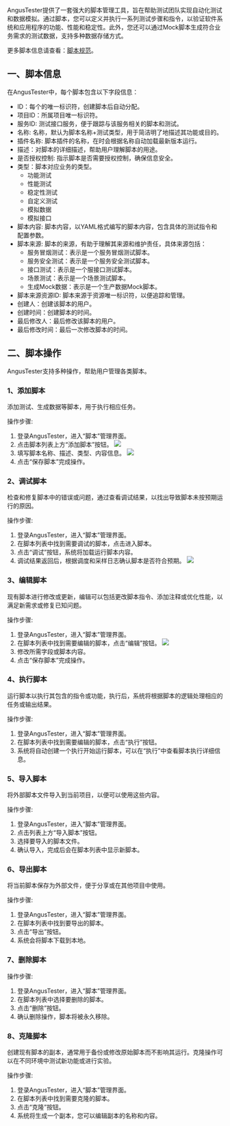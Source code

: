 [//]: # (脚本管理)

[//]: # (=====)

AngusTester提供了一套强大的脚本管理工具，旨在帮助测试团队实现自动化测试和数据模拟。通过脚本，您可以定义并执行一系列测试步骤和指令，以验证软件系统和应用程序的功能、性能和稳定性。此外，您还可以通过Mock脚本生成符合业务需求的测试数据，支持多种数据存储方式。

更多脚本信息请查看：[脚本规范](https://www.xcan.cloud/help/doc/205509853639082016?c=205531805216931883)。

## 一、脚本信息

在AngusTester中，每个脚本包含以下字段信息：

- ID：每个的唯一标识符，创建脚本后自动分配。
- 项目ID：所属项目唯一标识符。
- 服务ID: 测试接口服务，便于跟踪与该服务相关的脚本和测试。
- 名称: 名称，默认为脚本名称+测试类型，用于简洁明了地描述其功能或目的。
- 插件名称: 脚本插件的名称，在时会根据名称自动加载最新版本运行。
- 描述：对脚本的详细描述，帮助用户理解脚本的用途。
- 是否授权控制: 指示脚本是否需要授权控制，确保信息安全。
- 类型：脚本对应业务的类型。
    - 功能测试
    - 性能测试
    - 稳定性测试
    - 自定义测试
    - 模拟数据
    - 模拟接口
- 脚本内容: 脚本内容，以YAML格式编写的脚本内容，包含具体的测试指令和配置参数。
- 脚本来源: 脚本的来源，有助于理解其来源和维护责任，具体来源包括：
    - 服务冒烟测试：表示是一个服务冒烟测试脚本。
    - 服务安全测试：表示是一个服务安全测试脚本。
    - 接口测试：表示是一个服接口测试脚本。
    - 场景测试：表示是一个场景测试脚本。
    - 生成Mock数据：表示是一个生产数据Mock脚本。
- 脚本来源资源ID: 脚本来源于资源唯一标识符，以便追踪和管理。
- 创建人：创建该脚本的用户。
- 创建时间：创建脚本的时间。
- 最后修改人：最后修改该脚本的用户。
- 最后修改时间：最后一次修改脚本的时间。

## 二、脚本操作

AngusTester支持多种操作，帮助用户管理各类脚本。

### 1、添加脚本

添加测试、生成数据等脚本，用于执行相应任务。

操作步骤:

1. 登录AngusTester，进入“脚本”管理界面。
2. 点击脚本列表上方“添加脚本”按钮。
   ![](https://bj-c1-prod-files.xcan.cloud/storage/pubapi/v1/file/script-add.png?fid=251751339858592104&fpt=6O6kD3Z2jI0Y1Bnx4O3xvJGFuBwD3zZWxoOLsSqa)
3. 填写脚本名称、描述、类型、内容信息。
   ![](https://bj-c1-prod-files.xcan.cloud/storage/pubapi/v1/file/script-add-view.png?fid=251751339858592102&fpt=B1aECAT2OWRoIbq8BHNwtZsujce2kTh1aIejYIV5)
4. 点击“保存脚本”完成操作。

### 2、调试脚本

检查和修复脚本中的错误或问题，通过查看调试结果，以找出导致脚本未按预期运行的原因。

操作步骤:

1. 登录AngusTester，进入“脚本”管理界面。
2. 在脚本列表中找到需要调试的脚本，点击进入脚本。
3. 点击“调试”按钮，系统将加载运行脚本内容。
4. 调试结果返回后，根据调度和采样日志确认脚本是否符合预期。
   ![](https://bj-c1-prod-files.xcan.cloud/storage/pubapi/v1/file/script-debug.png?fid=251751339858592106&fpt=pYyiZC1tzowMAWRiHLVqVWBrK0MIpt8BAeAmJjbP)

### 3、编辑脚本

现有脚本进行修改或更新，编辑可以包括更改脚本指令、添加注释或优化性能，以满足新需求或修复已知问题。

操作步骤:

1. 登录AngusTester，进入“脚本”管理界面。
2. 在脚本列表中找到需要编辑的脚本，点击“编辑”按钮。
   ![](https://bj-c1-prod-files.xcan.cloud/storage/pubapi/v1/file/script-edit.png?fid=251751339858592108&fpt=n1eeDwZNspGqCk9ecwos9TH78HgUtS4skXWoMj97)
3. 修改所需字段或脚本内容。
4. 点击“保存脚本”完成操作。

### 4、执行脚本

运行脚本以执行其包含的指令或功能，执行后，系统将根据脚本的逻辑处理相应的任务或输出结果。

操作步骤:

1. 登录AngusTester，进入“脚本”管理界面。
2. 在脚本列表中找到需要编辑的脚本，点击“执行”按钮。
3. 系统将自动创建一个执行开始运行脚本，可以在“执行”中查看脚本执行详细信息。

### 5、导入脚本

将外部脚本文件导入到当前项目，以便可以使用这些内容。

操作步骤:

1. 登录AngusTester，进入“脚本”管理界面。
2. 点击列表上方“导入脚本”按钮。
3. 选择要导入的脚本文件。
4. 确认导入，完成后会在脚本列表中显示新脚本。

### 6、导出脚本

将当前脚本保存为外部文件，便于分享或在其他项目中使用。

操作步骤:

1. 登录AngusTester，进入“脚本”管理界面。
2. 在脚本列表中找到要导出的脚本。
3. 点击“导出”按钮。
4. 系统会将脚本下载到本地。

### 7、删除脚本

操作步骤:

1. 登录AngusTester，进入“脚本”管理界面。
2. 在脚本列表中选择要删除的脚本。
3. 点击“删除”按钮。
4. 确认删除操作，脚本将被永久移除。

### 8、克隆脚本

创建现有脚本的副本，通常用于备份或修改原始脚本而不影响其运行。克隆操作可以在不同环境中测试新功能或进行实验。

操作步骤:

1. 登录AngusTester，进入“脚本”管理界面。
2. 在脚本列表中找到需要克隆的脚本。
3. 点击“克隆”按钮。
4. 系统将生成一个副本，您可以编辑副本的名称和内容。

